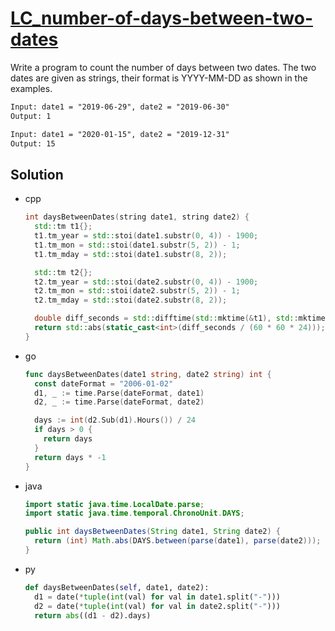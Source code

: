 # [LC_number-of-days-between-two-dates](https://leetcode.com/problems/number-of-days-between-two-dates)

Write a program to count the number of days between two dates.
The two dates are given as strings, their format is YYYY-MM-DD as shown in the examples.

```txt
Input: date1 = "2019-06-29", date2 = "2019-06-30"
Output: 1

Input: date1 = "2020-01-15", date2 = "2019-12-31"
Output: 15
```

## Solution

* cpp

  ```cpp
  int daysBetweenDates(string date1, string date2) {
    std::tm t1{};
    t1.tm_year = std::stoi(date1.substr(0, 4)) - 1900;
    t1.tm_mon = std::stoi(date1.substr(5, 2)) - 1;
    t1.tm_mday = std::stoi(date1.substr(8, 2));

    std::tm t2{};
    t2.tm_year = std::stoi(date2.substr(0, 4)) - 1900;
    t2.tm_mon = std::stoi(date2.substr(5, 2)) - 1;
    t2.tm_mday = std::stoi(date2.substr(8, 2));

    double diff_seconds = std::difftime(std::mktime(&t1), std::mktime(&t2));
    return std::abs(static_cast<int>(diff_seconds / (60 * 60 * 24)));
  }
  ```

* go

  ```go
  func daysBetweenDates(date1 string, date2 string) int {
    const dateFormat = "2006-01-02"
    d1, _ := time.Parse(dateFormat, date1)
    d2, _ := time.Parse(dateFormat, date2)

    days := int(d2.Sub(d1).Hours()) / 24
    if days > 0 {
      return days
    }
    return days * -1
  }
  ```

* java

  ```java
  import static java.time.LocalDate.parse;
  import static java.time.temporal.ChronoUnit.DAYS;

  public int daysBetweenDates(String date1, String date2) {
    return (int) Math.abs(DAYS.between(parse(date1), parse(date2)));
  }
  ```

* py

  ```py
  def daysBetweenDates(self, date1, date2):
    d1 = date(*tuple(int(val) for val in date1.split("-")))
    d2 = date(*tuple(int(val) for val in date2.split("-")))
    return abs((d1 - d2).days)
  ```
